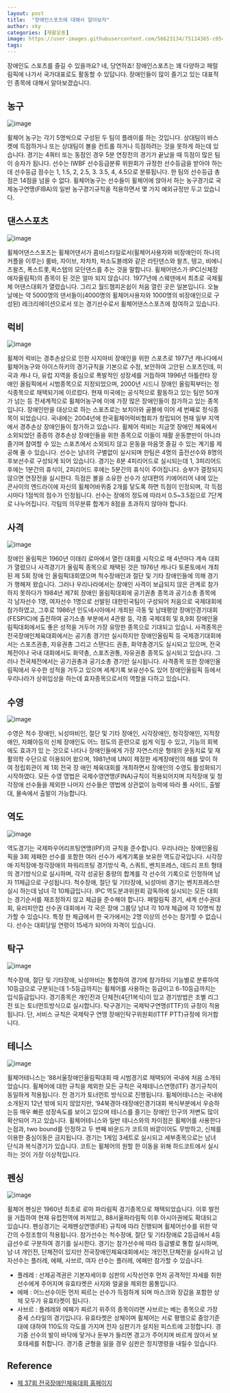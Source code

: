 ```yaml
---
layout: post
title:  "장애인스포츠에 대해서 알아보자"
author: sky
categories: [재활운동]
image: https://user-images.githubusercontent.com/56623134/75114365-c0547680-5698-11ea-87d0-6fc9c6ba460c.png
tags: 
---
```


장애인도 스포츠를 즐길 수 있을까요?
네, 당연하죠! 장애인스포츠는 꽤 다양하고 패럴림픽에 나가서 국가대표로도 활동할 수 있답니다.
장애인들이 많이 즐기고 있는 대표적인 종목에 대해서 알아보겠습니다.

## 농구

![image](https://user-images.githubusercontent.com/56623134/75114488-90f23980-5699-11ea-93a3-33bb4aa07414.png)

휠체어 농구는 각기 5명씩으로 구성된 두 팀이 플레이를 하는 것입니다. 상대팀이 바스켓에 득점하거나 또는 상대팀이 볼을 컨트롤 하거나 득점하려는 것을 못하게 하는데 있습니다. 경기는 4쿼터 또는 동점인 경우 5분 연장전의 경기가 끝났을 때 득점이 많은 팀이 승자가 됩니다. 선수는 IWBF 선수등급분류 위원회가 규정한 선수등급을 받아야 하는데 선수등급 점수는 1, 1.5, 2, 2.5, 3. 3.5, 4, 4.5으로 분류됩니다. 한 팀의 선수등급 총점은 14점을 넘을 수 없다. 휠체어농구는 선수들이 휠체어에 앉아서 하는 농구경기로 국제농구연맹(FIBA)의 일반 농구경기규칙을 적용하면서 몇 가지 예외규정만 두고 있습니다.

## 댄스스포츠

![image](https://user-images.githubusercontent.com/56623134/75114505-c4cd5f00-5699-11ea-9c8f-35508fbdbedf.png)

휠체어댄스스포츠는 휠체어댄서가 콤비스타일로서(휠체어사용자와 비장애인이 하나의 커플을 이루는) 룸바, 자이브, 차차차, 파소도블레와 같은 라틴댄스와 왈츠, 탱고, 비에니 즈왈츠, 폭스트롯,퀵스텝의 모던댄스를 추는 것을 말합니다. 휠체어댄스가 IPC(신체장애자올림픽)의 종목이 된 것은 얼마 되지 않습니다. 1977년에 스웨덴에서 최초로 국제휠체 어댄스대회가 열렸습니다. 그리고 월드챔피온쉽이 처음 열린 곳은 일본입니다. 오늘날에는 약 5000명의 댄서들이(4000명의 휠체어사용자와 1000명의 비장애인으로 구성된) 레크리에이션으로서 또는 경기선수로서 휠체어댄스스포츠에 참여하고 있습니다.

## 럭비

![image](https://user-images.githubusercontent.com/56623134/75114538-21c91500-569a-11ea-8e45-9860a94ce19f.png)

휠체어 럭비는 경추손상으로 인한 사지마비 장애인을 위한 스포츠로 1977년 캐나다에서 휠체어농구와 아이스하키의 경기규칙을 기본으로 수정, 보안하여 고안된 스포츠인데, 미국과 캐나 다, 유럽 지역을 중심으로 폭발적인 성장세를 거듭하여 1996년 아틀란타 장애인 올림픽에서 시범종목으로 지정되었으며, 2000년 시드니 장애인 올림픽부터는 정식종목으로 채택되기에 이르렀다. 현재 미국에는 공식적으로 활동하고 있는 팀만 50개가 넘는 등 전세계적으로 휠체어농구에 이에 가장 많은 장애인들이 참가하고 있는 종목입니다. 장애인만을 대상으로 하는 스포츠로는 보치아와 골볼에 이어 세 번째로 정식종목이 되었습니다. 국내에는 2004년에 한국휠체어럭비협회가 창립되어 현재 일부 지역에서 경추손상 장애인들이 참가하고 있습니다. 휠체어 럭비는 지금껏 장애인 체육에서 소외되었던 중증의 경추손상 장애인들을 위한 종목으로 이들이 재활 운동뿐만이 아니라 즐기며 참여할 수 있는 스포츠에서 소외되지 않고 운동을 마음껏 즐길 수 있는 계기를 제공해 줄 수 있습니다. 선수는 남녀의 구별없이 실시되며 한팀은 4명의 출전선수와 8명의 후보선수로 구성되게 되어 있습니다. 경기는 8분 4피리어드로 실시되는데 1, 3피리어드 후에는 1분간의 휴식이, 2피리어드 후에는 5분간의 휴식이 주어집니다. 승부가 결정되지 않으면 연장전을 실시한다. 득점은 볼을 소유한 선수가 상대편의 키에어리어 내에 있는 콘사이의 엔드라이에 자신의 휠체어바퀴중 2개를 닿도록 하면 득점이 인정되며, 각 득점시마다 1점씩의 점수가 인정됩니다. 선수는 장애의 정도에 따라서 0.5~3.5점으로 7단계로 나누어집니다. 각팀의 의무분류 합계가 8점을 초과하지 않아야 합니다.

## 사격

![image](https://user-images.githubusercontent.com/56623134/75114573-6f458200-569a-11ea-863f-e9f728a68125.png)

장애인 올림픽은 1960년 이태리 로마에서 열린 대회를 시작으로 매 4년마다 계속 대회가 열렸으나 사격경기가 올림픽 종목으로 채택된 것은 1976년 캐나다 토론토에서 개최된 제 5회 장애 인 올림픽대회였으며 척수장애인과 절단 및 기타 장애인들에 의해 경기가 행해져 왔습니다. 그러나 우리나라에서는 장애인 사격이 보급되지 않은 관계로 참가하지 못하다가 1984년 제7회 장애인 올림픽대회에 공기권총 종목과 공기소총 종목에 각 남자선수 1명, 여자선수 1명으로 선발된 대한민국팀이 구성되어 처음으로 국제대회에 참가하였고, 그후로 1986년 인도네시아에서 개최된 극동 및 남태평양 장애인경기대회(FESPIC)에 출전하여 공기소총 부분에서 4관왕 등, 각종 국제대회 및 8,9회 장애인올림픽대회에서도 좋은 성적을 거두어 가장 유망한 종목으로 기대되고 있습니. 사격종목은 전국장애인체육대회에서는 공기총 경기만 실시하지만 장애인올림픽 등 국제경기대회에서는 스포츠권총, 자유권총 그리고 스탠다드 권총, 화약총경기도 실시되고 있으며, 전국 체전이나 국내 대회에서도 화약총, 스포츠권통, 자유권총 종목도 실시되고 있습니다. 그러나 전국체전에서는 공기권총과 공기소총 경기만 실시됩니다. 사격종목 또한 장애인올림픽에서 우수한 성적을 거두고 있으며 세계기록 보유선수도 있어 장애인올림픽 등에서 우리나라가 상위입상을 하는데 효자종목으로서의 역할을 다하고 있습니다.

## 수영

![image](https://user-images.githubusercontent.com/56623134/75114600-c186a300-569a-11ea-9f2d-d3706333d79e.png)

수영은 척수 장애인, 뇌성마비인, 절단 및 기타 장애인, 시각장애인, 청각장애인, 지적장애인, 자폐아등의 신체 장애인도 어느 정도의 훈련으로 쉽게 익힐 수 있고, 기능의 회복에도 효과가 있 는 것으로 나타나 장애인들에게 가장 자연스러운 형태의 운동치료 및 재활의학 수단으로 이용되어 왔으며, 1981년에 UN이 제정한 세계장애인의 해를 맞이 하여 정립회관이 제 1회 전국 장 애인 체육대회를 개최하면서 장애인의 수영도 활성화되기 시작하였다. 모든 수영 영법은 국제수영연맹(FINA)규칙이 적용되어지며 지적장애 및 청각장애 선수들을 제외한 나머지 선수들은 영법에 상관없이 능력에 따라 풀 사이드, 출발대, 물속에서 출발이 가능합니다.

## 역도

![image](https://user-images.githubusercontent.com/56623134/75114612-e24ef880-569a-11ea-99c8-648d569dddb3.png)

역도경기는 국제파우어리프팅연맹(IPF)의 규칙을 준수합니다. 우리나라는 장애인올림픽을 3회 제패한 선수를 포함한 여러 선수가 세계기록을 보유한 역도강국입니다. 시각장애·지적장애·청각장애의 파워리프팅 경기방식 즉, 스쿼트, 벤치프레스, 데드리 프트 형태의 경기방식으로 실시하며, 각각 성공된 중량의 합계를 각 선수의 기록으로 인정하며 남자 11체급으로 구성됩니다. 척수장애, 절단 및 기타장애, 뇌성마비 경기는 벤치프레스만 실시 하는데 남녀 각 10체급입니다. IPC 역도분과위원회 감독하에 실시되는 모든 대회는 경기순서를 재조정하지 않고 체급을 준수해야 합니다. 패럴림픽 경기, 세계 선수권대회, 유러피안컵 선수권 대회에서 각 국은 장애 그룹당 남녀 각 10개 체급에 각 10명씩 참가할 수 있습니다. 특정 한 체급에서 한 국가에서는 2명 이상의 선수는 참가할 수 없습니다. 선수는 대회당일 연령이 15세가 되어야 자격이 있습니다.

## 탁구

![image](https://user-images.githubusercontent.com/56623134/75114637-26da9400-569b-11ea-86d5-d076d6457fd8.png)

척수장애, 절단 및 기타장애, 뇌성마비는 통합하여 경기에 참가하되 기능별로 분류하여 10등급으로 구분되는데 1-5등급까지는 휠체어를 사용하는 등급이고 6-10등급까지는 입식등급입니다. 경기종목은 개인전과 단체전(4단1복식)이 있고 경기방법은 조별 리그전 또는 토너먼트방식으로 실시합니다. 탁구경기는 국제탁구연맹(ITTF)의 규정이 적용됩니다. 단, 서비스 규칙은 국제탁구 연맹 장애인탁구위원회(ITTF PTT)규정에 의거합니다.

## 테니스

![image](https://user-images.githubusercontent.com/56623134/75114655-512c5180-569b-11ea-8ffb-b4ee1b4ec82f.png)

휠체어테니스는 ’88서울장애인올림픽대회 때 시범경기로 채택되어 국내에 처음 소개되었습니다. 휠체어에 대한 규칙을 제외한 모든 규칙은 국제테니스연맹(ITF) 경기규칙이 동일하게 적용됩니다. 전 경기가 토너먼트 방식으로 진행됩니다. 휠체어테니스는 국내에 소개된지 12년 밖에 되지 않았지만, ‘94북경아·태장애인경기대회 복식부분에서 우승하는등 매우 빠른 성장속도를 보이고 있으며 테니스를 즐기는 장애인 인구의 저변도 많이 확산되어 가고 있습니다. 휠체어테니스와 일반 테니스와의 차이점은 휠체어를 사용한다는점과, two bound를 인정하고 두 번째 바운드가 코트의 바깥이어도 무방하고, 신체를 이용한 중심이동은 금지됩니다. 경기는 1게임 3세트로 실시되고 세부종목으로는 남녀 단식과 복식경기가 있습니다. 코트는 휠체어의 원할 한 이동을 위해 하드코트에서 실시하는 것이 가장 이상적입니다.

## 펜싱

![image](https://user-images.githubusercontent.com/56623134/75114693-a9635380-569b-11ea-971c-661527dac1e1.png)

휠체어 펜싱은 1960년 최초로 로마 파라림픽 경기종목으로 채택되었습니다. 이후 발전을 거듭하여 현재 유럽전역에 퍼져있고, 88서울파라림픽 이후 아시아권에도 확대되고 있습니다. 펜싱경기는 국제펜싱연맹(FIE) 규칙에 따라 진행되며 휠체어선수를 위한 약간의 수정조항이 적용됩니다. 참가선수는 척수장애, 절단 및 기타장애로 2등급에서 4등급선수로 구분하여 경기를 실시한다. 경기는 참가선수에 따라 등급별로 통합 실시하며, 남·녀 개인전, 단체전이 있지만 전국장애인체육대회에서는 개인전,단체전을 실시하고 남자선수는 플러레, 에페, 사브르, 여자 선수는 플러레, 에페만 참가할 수 있습니다.
  - 플레레 : 선제공격권은 기본자세이후 심판의 시작선언후 먼저 공격적인 자세를 취한 선수에게 주어지며 유효타켓은 사지와 얼굴을 제외한 몸통입니다.
  - 에페 : 어느선수이든 먼저 찌르는 선수가 득점하게 되며 마스크와 장갑을 포함한 상체 모두가 유효타켓이 됩니다.
  - 사브르 : 플레레와 에페가 찌르기 위주의 종목이라면 사브르는 베는 종목으로 가장 중세 스타일의 경기입니다.
유효타켓은 상체이며 휠체어는 서로 평행으로 중앙기준대에 대하여 110도의 각도를 가지며 전자 심판기가 설치된 피스트에 고정합니다. 경기중 선수의 발이 바닥에 닿거나 둔부가 들리면 경고가 주어지며 바르게 앉아서 보호태세를 취합니다. 경기중 균형을 잃을 경우 심판은 정지명령을 내릴수 있습니다.

## Reference
- [제 37회 전국장애인체육대회 홈페이지](http://37thnational.koreanpc.kr/npg/sports)
